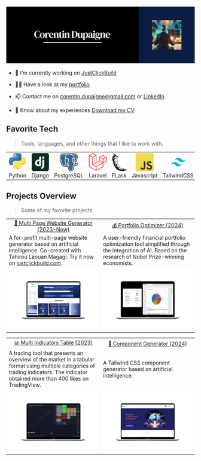 ![Header](banner.png)

- 🔭 I’m currently working on [JustClickBuild](https://www.justclickbuild.com)

- 👨‍💻 Have a look at my [portfolio](https://corentindupaigne.herokuapp.com)

- 📫 Contact me on corentin.dupaigne@gmail.com or [LinkedIn](https://www.linkedin.com/in/corentin-dupaigne-b449a1242/)

- 📄 Know about my experiences [Download my CV](https://corentindupaigne.herokuapp.com/static/pdf/cv.pdf)

<h2 align="left" id="macropower-tech">Favorite Tech</h2>

> Tools, languages, and other things that I like to work with.

<table>
  <tr>
    <td align="center" width="96">
      <a href="#macropower-tech">
        <img src="python_logo.png" width="48" height="48" alt="Golang" />
      </a>
      <br>Python
    </td>
    <td align="center" width="96">
      <a href="#macropower-tech">
        <img src="django_logo.svg" width="48" height="48" alt="Python" />
      </a>
      <br>Django
    </td>
    <td align="center" width="96">
      <a href="#macropower-tech">
        <img src="postgres_log.svg" width="48" height="48" alt="Jsonnet" />
      </a>
      <br>PostgreSQL
    </td>
<td align="center" width="96">
      <a href="#macropower-tech">
        <img src="laravel_logo.png" width="48" height="48" alt="Jsonnet" />
      </a>
      <br>Laravel
    </td>
<td align="center" width="96">
      <a href="#macropower-tech">
        <img src="flask_logo.png" width="48" height="48" alt="Python" />
      </a>
      <br>FLask
    </td>
    <td align="center" width="96">
      <a href="#macropower-tech">
        <img src="js_logo.png" width="48" height="48" alt="TypeScript" />
      </a>
      <br>Javascript
    </td>
    <td align="center" width="96">
      <a href="#macropower-tech" >
        <img src="tailwind_css_logo.png" width="48" height="48" alt="Kubernetes" />
      </a>
      <br>TailwindCSS
    </td>
    <td align="center" width="96"> 
      <a href="#macropower-tech" >
        <img src="git_logo.png" width="48" height="48" alt="Docker" />
      </a>
      <br>Git
    </td>
    <td align="center"  width="96">
      <a href="#macropower-tech">
        <img src="heroku-logo.png" width="48" height="48" alt="Debian" />
      </a>
      <br>Heroku
    </td>
    <td align="center"  width="96">
      <a href="#macropower-tech">
        <img src="notion_logo.png" width="48" height="48" alt="Debian" />
      </a>
      <br>Notion
    </td>
  </tr>
</table>

## Projects Overview

> Some of my favorite projects.

<table>
  <tr>
    <td align="center" width="50%"><a href="https://justclickbuild.com">🤖 Multi Page Website Generator (2023-Now)</a></td>
    <td align="center" width="50%"><a href="https://github.com/Juicyyyyyyy/portfolio_optimizer">💰 Portfolio Optimizer (2024)</a></td>
  </tr>
  <tr>
    <td>A for-profit multi-page website generator based on artificial intelligence. Co-created with Tahirou Laouan Magagi. Try it now on <a href="http://justclickbuild.com">justclickbuild.com</a>.
</td>
    <td>A user-friendly financial portfolio optimization tool simplified through the integration of AI. Based on the research of Nobel Prize-winning economists.</td>
  </tr>
  <tr>
    <td><a href="https://github.com/angeluriot/Hexawar.io"><img src="jcb_page.png" width="100%"></a></td>
    <td><a href="https://github.com/angeluriot/Minecraft_clone"><img src="portfolio_optimizer_v2.png" width="100%"></a></td>
  </tr>
</table>
<table>
  <tr>
    <td align="center" width="50%"><a href="https://www.tradingview.com/script/EKlYtPwv/">📊 Multi Indicators Table (2023)</a></td>
    <td align="center" width="50%"><a href="https://github.com/Juicyyyyyyy/component_generator">🤖 Component Generator (2024)</a></td>
  </tr>
  <tr>
    <td>A trading tool that presents an overview of the market in a tabular format using multiple categories of trading indicators. The indicator obtained more than 400 likes on TradingView. 
</td>
    <td>A Tailwind CSS component generator based on artificial intelligence.</td>
  </tr>
  <tr>
    <td><a href="https://www.tradingview.com/script/EKlYtPwv/"><img src="multi_indicator.png" width="100%"></a></td>
    <td><a href="https://github.com/Juicyyyyyyy/component_generator"><img src="component_generator.png" width="100%"></a></td>
  </tr>
</table>
